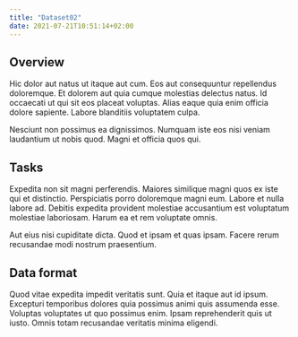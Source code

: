 ```yaml
---
title: "Dataset02"
date: 2021-07-21T10:51:14+02:00
---
```


## Overview
Hic dolor aut natus ut itaque aut cum. Eos aut consequuntur repellendus doloremque. Et dolorem aut quia cumque molestias delectus natus. Id occaecati ut qui sit eos placeat voluptas. Alias eaque quia enim officia dolore sapiente. Labore blanditiis voluptatem culpa.

Nesciunt non possimus ea dignissimos. Numquam iste eos nisi veniam laudantium ut nobis quod. Magni et officia quos qui.

## Tasks
Expedita non sit magni perferendis. Maiores similique magni quos ex iste qui et distinctio. Perspiciatis porro doloremque magni eum. Labore et nulla labore ad. Debitis expedita provident molestiae accusantium est voluptatum molestiae laboriosam. Harum ea et rem voluptate omnis.

Aut eius nisi cupiditate dicta. Quod et ipsam et quas ipsam. Facere rerum recusandae modi nostrum praesentium.

## Data format
Quod vitae expedita impedit veritatis sunt. Quia et itaque aut id ipsum. Excepturi temporibus dolores quia possimus animi quis assumenda esse. Voluptas voluptates ut quo possimus enim. Ipsam reprehenderit quis ut iusto. Omnis totam recusandae veritatis minima eligendi.
